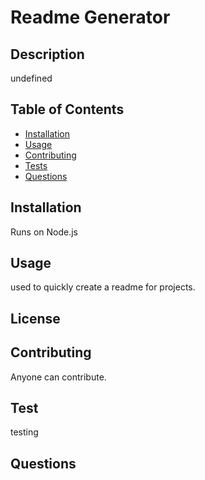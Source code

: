 # Readme Generator

## Description
undefined

## Table of Contents
  - [Installation](#installation)
  - [Usage](#usage)
  - [Contributing](#contributing)
  - [Tests](#tests)
  - [Questions](#questions)


## Installation
Runs on Node.js

## Usage
used to quickly create a readme for projects.

 
## License

## Contributing
Anyone can contribute.

## Test
testing

## Questions

